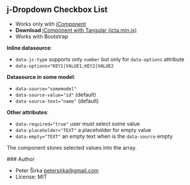 ## j-Dropdown Checkbox List

- Works only with [jComponent](http://jcomponent.org)
- __Download__ [jComponent with Tangular (jcta.min.js)](https://github.com/petersirka/jComponent)
- Works with Bootstrap

__Inline datasource__:

- `data-jc-type` supports only `number` but only for `data-options` attribute
- `data-options="KEY1|VALUE1;KEY2|VALUE2`

__Datasource in some model__:

- `data-source="somemodel"`
- `data-source-value="id"` (default)
- `data-source-text="name"` (default)

__Other attributes__:

- `data-required="true"` user must select some value
- `data-placeholder="TEXT"` a placeholder for empty value
- `data-empty="TEXT"` an empty text when is the `data-source` empty

The component stores selected values into the array.

### Author

- Peter Širka <petersirka@gmail.com>
- License: MIT
